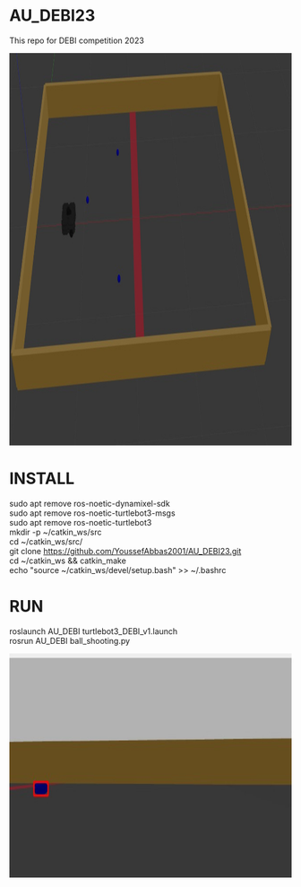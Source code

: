 # AU_DEBI23
This repo for DEBI competition 2023 

<img src="assets/images/DEBI_mao.jpeg" alt="MarineGEO circle logo" style="height: 700px; width:1200px;"/>


# INSTALL 

sudo apt remove ros-noetic-dynamixel-sdk <br>
sudo apt remove ros-noetic-turtlebot3-msgs <br>
sudo apt remove ros-noetic-turtlebot3<br>
mkdir -p ~/catkin_ws/src <br>
cd ~/catkin_ws/src/<br>
git clone https://github.com/YoussefAbbas2001/AU_DEBI23.git <br>
cd ~/catkin_ws && catkin_make<br>
echo "source ~/catkin_ws/devel/setup.bash" >> ~/.bashrc<br>


# RUN
roslaunch AU_DEBI turtlebot3_DEBI_v1.launch <br>
rosrun AU_DEBI ball_shooting.py <br>

<img src="assets/images/camera_view.jpeg" alt="MarineGEO circle logo" style="height: 400px; width:600px;"/>